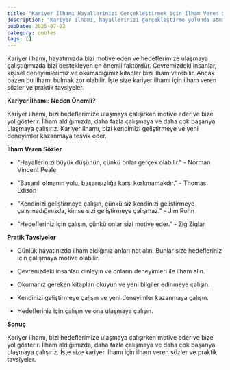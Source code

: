 ```yaml
---
title: "Kariyer İlhamı Hayallerinizi Gerçekleştirmek için İlham Veren Sözler"
description: "Kariyer ilhamı, hayallerinizi gerçekleştirme yolunda atmanız gereken ilk adım olabilir. İşte size ilham veren sözler ve kariyer gelişiminizi destekleyen prat..."
pubDate: 2025-07-02
category: quotes
tags: []
---
```


Kariyer ilhamı, hayatımızda bizi motive eden ve hedeflerimize ulaşmaya çalıştığımızda bizi destekleyen en önemli faktördür. Çevremizdeki insanlar, kişisel deneyimlerimiz ve okumadığımız kitaplar bizi ilham verebilir. Ancak bazen bu ilhamı bulmak zor olabilir. İşte size kariyer ilhamı için ilham veren sözler ve praktik tavsiyeler.

**Kariyer İlhamı: Neden Önemli?**

Kariyer ilhamı, bizi hedeflerimize ulaşmaya çalışırken motive eder ve bize yol gösterir. İlham aldığımızda, daha fazla çalışmaya ve daha çok başarıya ulaşmaya çalışırız. Kariyer ilhamı, bizi kendimizi geliştirmeye ve yeni deneyimler kazanmaya teşvik eder.

**İlham Veren Sözler**

* "Hayallerinizi büyük düşünün, çünkü onlar gerçek olabilir." - Norman Vincent Peale

* "Başarılı olmanın yolu, başarısızlığa karşı korkmamakdır." - Thomas Edison

* "Kendinizi geliştirmeye çalışın, çünkü siz kendinizi geliştirmeye çalışmadığınızda, kimse sizi geliştirmeye çalışmaz." - Jim Rohn

* "Hedefleriniz için çalışın, çünkü onlar sizi motive eder." - Zig Ziglar

**Pratik Tavsiyeler**

* Günlük hayatınızda ilham aldığınız anları not alın. Bunlar size hedefleriniz için çalışmaya motive olabilir.

* Çevrenizdeki insanları dinleyin ve onların deneyimleri ile ilham alın.

* Okumanız gereken kitapları okuyun ve yeni bilgiler edinmeye çalışın.

* Kendinizi geliştirmeye çalışın ve yeni deneyimler kazanmaya çalışın.

* Hedefleriniz için çalışın ve ona ulaşmaya çalışın.

**Sonuç**

Kariyer ilhamı, bizi hedeflerimize ulaşmaya çalışırken motive eder ve bize yol gösterir. İlham aldığımızda, daha fazla çalışmaya ve daha çok başarıya ulaşmaya çalışırız. İşte size kariyer ilhamı için ilham veren sözler ve praktik tavsiyeler.